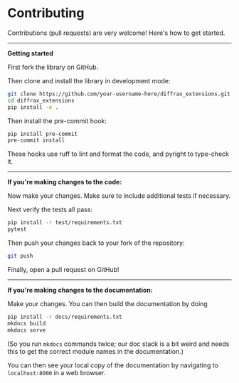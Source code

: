 # Contributing

Contributions (pull requests) are very welcome! Here's how to get started.

---

**Getting started**

First fork the library on GitHub.

Then clone and install the library in development mode:

```bash
git clone https://github.com/your-username-here/diffrax_extensions.git
cd diffrax_extensions
pip install -e .
```

Then install the pre-commit hook:

```bash
pip install pre-commit
pre-commit install
```

These hooks use ruff to lint and format the code, and pyright to type-check it.

---

**If you're making changes to the code:**

Now make your changes. Make sure to include additional tests if necessary.

Next verify the tests all pass:

```bash
pip install -r test/requirements.txt
pytest
```

Then push your changes back to your fork of the repository:

```bash
git push
```

Finally, open a pull request on GitHub!

---

**If you're making changes to the documentation:**

Make your changes. You can then build the documentation by doing

```bash
pip install -r docs/requirements.txt
mkdocs build
mkdocs serve
```
(So you run `mkdocs` commands twice; our doc stack is a bit weird and needs this to get the correct module names in the documentation.)

You can then see your local copy of the documentation by navigating to `localhost:8000` in a web browser.
